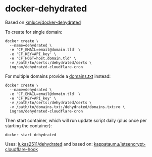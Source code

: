 # docker-dehydrated

Based on [kmlucy/docker-dehydrated](https://github.com/kmlucy/docker-dehydrated)

To create for single domain:
```
docker create \
  --name=dehydrated \
  -e 'CF_EMAIL=email@domain.tld' \
  -e 'CF_KEY=API_key' \
  -e 'CF_HOST=host.domain.tld' \
  -v /path/to/certs:/dehydrated/certs \
  ingram/dehydrated-cloudflare-cron
  ```

For multiple domains provide a [domains.txt](https://github.com/lukas2511/dehydrated/blob/master/docs/domains_txt.md) instead:
```
docker create \
  --name=dehydrated \
  -e 'CF_EMAIL=email@domain.tld' \
  -e 'CF_KEY=API_key' \
  -v /path/to/certs:/dehydrated/certs \
  -v /path/to/domains.txt:/dehydrated/domains.txt:ro \
  ingram/dehydrated-cloudflare-cron
  ```

Then start container, which will run update script daily (plus once per starting the container):
```
docker start dehydrated
```

  Uses: [lukas2511/dehydrated](https://github.com/lukas2511/dehydrated) and based on: [kappataumu/letsencrypt-cloudflare-hook](https://github.com/kappataumu/letsencrypt-cloudflare-hook)
